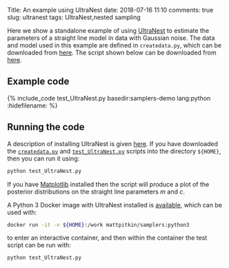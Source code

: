 Title: An example using UltraNest
date: 2018-07-16 11:10
comments: true
slug: ultranest
tags: UltraNest,nested sampling

<!-- PELICAN_BEGIN_SUMMARY -->
Here we show a standalone example of using [UltraNest](https://johannesbuchner.github.io/UltraNest/ultranest/) to
estimate the parameters of a straight line model in data with Gaussian noise. The
data and model used in this example are defined in `createdata.py`, which can be downloaded
from [here](http://mattpitkin.github.io/samplers-demo/downloads/code/createdata.py). The
script shown below can be downloaded from [here](http://mattpitkin.github.io/samplers-demo/downloads/code/test_UltraNest.py).
<!-- PELICAN_END_SUMMARY -->

## Example code

{% include_code test_UltraNest.py basedir:samplers-demo lang:python :hidefilename: %}

## Running the code

A description of installing UltraNest is given [here](http://mattpitkin.github.io/samplers-demo/pages/samplers-samplers-everywhere/#UltraNest). If you have downloaded the [`createdata.py`](http://mattpitkin.github.io/samplers-demo/downloads/code/createdata.py) and [`test_UltraNest.py`](http://mattpitkin.github.io/samplers-demo/downloads/code/test_UltraNest.py) scripts into the directory `${HOME}`, then you can run it using:

```bash
python test_UltraNest.py
```

If you have [Matplotlib](https://matplotlib.org/) installed then the script will produce a plot of the posterior distributions
on the straight line parameters $m$ and $c$.

A Python 3 Docker image with UltraNest installed is
[available](https://hub.docker.com/r/mattpitkin/samplers/tags/), which can be used with:

```bash
docker run -it -v ${HOME}:/work mattpitkin/samplers:python3
```

to enter an interactive container, and then within the container the test script can be run with:

```bash
python test_UltraNest.py
```
